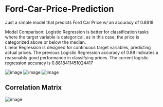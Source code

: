 # Ford-Car-Price-Prediction
Just a simple model that predicts Ford Car Price w/ an accuracy of 0.8818 

Model Comparison:
Logistic Regression is better for classification tasks where the target variable is categorical,
as in this case, the price is categorized above or below the median.  
Linear Regression is designed for continuous target variables, predicting actual prices.
The previous Logistic Regression accuracy of 0.88 indicates a reasonably good performance in classifying prices.
The current logistic regression accuracy is 0.8818411451024417

![image](https://github.com/user-attachments/assets/01b3b034-7beb-429e-a2f0-136ff397a0f2)
![image](https://github.com/user-attachments/assets/bd4b788e-7e29-4966-a40e-4c3b9ab2ca10)
![image](https://github.com/user-attachments/assets/3407651a-ce1b-42e1-bdb8-d3239bc04584)



## Correlation Matrix
![image](https://github.com/user-attachments/assets/a12aa72a-4dc6-4727-a297-0fced84cf5dc)
